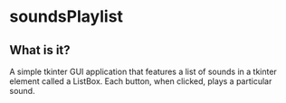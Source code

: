 # soundsPlaylist
## What is it?
A simple tkinter GUI application that features a list of sounds in a tkinter element called a ListBox.  Each button, when clicked, plays a particular sound.


